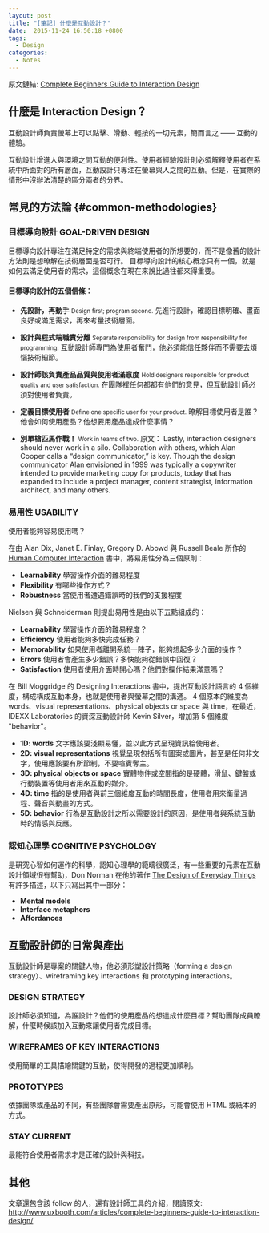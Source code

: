 ```yaml
---
layout: post
title: "[筆記] 什麼是互動設計？"
date:  2015-11-24 16:50:18 +0800
tags:
  - Design
categories:
  - Notes
---
```

原文鏈結: [Complete Beginners Guide to Interaction Design]

## 什麼是 Interaction Design？
互動設計師負責螢幕上可以點擊、滑動、輕按的一切元素，簡而言之 —— 互動的體驗。

互動設計增進人與環境之間互動的便利性。使用者經驗設計則必須解釋使用者在系統中所面對的所有層面，互動設計只專注在螢幕與人之間的互動。但是，在實際的情形中沒辦法清楚的區分兩者的分界。

<!--more-->

## 常見的方法論 {#common-methodologies}

### 目標導向設計 GOAL-DRIVEN DESIGN

目標導向設計專注在滿足特定的需求與終端使用者的所想要的，而不是像舊的設計方法則是想暸解在技術層面是否可行。
目標導向設計的核心概念只有一個，就是如何去滿足使用者的需求，這個概念在現在來說比過往都來得重要。

#### 目標導向設計的五個信條：

- **先設計，再動手**
  <small>Design first; program second.</small>
  先進行設計，確認目標明確、畫面良好或滿足需求，再來考量技術層面。

- **設計與程式端職責分離**
  <small>Separate responsibility for design from responsibility for programming.</small>
  互動設計師專門為使用者奮鬥，他必須能信任夥伴而不需要去煩惱技術細節。

- **設計師該負責產品品質與使用者滿意度**
  <small>Hold designers responsible for product quality and user satisfaction.</small>
  在團隊裡任何都都有他們的意見，但互動設計師必須對使用者負責。

- **定義目標使用者**
  <small>Define one specific user for your product.</small>
  暸解目標使用者是誰？他會如何使用產品？他想要用產品達成什麼事情？

- **別單槍匹馬作戰！**
  <small>Work in teams of two.</small>
  原文： Lastly, interaction designers should never work in a silo. Collaboration with others, which Alan Cooper calls a “design communicator,” is key. Though the design communicator Alan envisioned in 1999 was typically a copywriter intended to provide marketing copy for products, today that has expanded to include a project manager, content strategist, information architect, and many others.


### 易用性 USABILITY

使用者能夠容易使用嗎？

在由 Alan Dix, Janet E. Finlay, Gregory D. Abowd 與 Russell Beale 所作的 [Human Computer Interaction] 書中，將易用性分為三個原則：

- **Learnability**
  學習操作介面的難易程度
- **Flexibility**
  有哪些操作方式？
- **Robustness**
  當使用者遭遇錯誤時的我們的支援程度

Nielsen 與 Schneiderman 則提出易用性是由以下五點組成的：

- **Learnability**
  學習操作介面的難易程度？
- **Efficiency**
  使用者能夠多快完成任務？
- **Memorability**
  如果使用者離開系統一陣子，能夠想起多少介面的操作？
- **Errors**
  使用者會產生多少錯誤？多快能夠從錯誤中回復？
- **Satisfaction**
  使用者使用介面時開心嗎？他們對操作結果滿意嗎？

在 Bill Moggridge 的 Designing Interactions 書中，提出互動設計語言的 4 個維度，構成構成互動本身，也就是使用者與螢幕之間的溝通。
4 個原本的維度為 words、visual representations、physical objects or space 與 time，在最近，IDEXX Laboratories 的資深互動設計師 Kevin Silver，增加第 5 個維度 "behavior"。

- **1D: words**
  文字應該要淺顯易懂，並以此方式呈現資訊給使用者。
- **2D: visual representations**
  視覺呈現包括所有圖案或圖片，甚至是任何非文字，使用應該要有所節制，不要喧賓奪主。
- **3D: physical objects or space**
  實體物件或空間指的是硬體，滑鼠、鍵盤或行動裝置等使用者用來互動的媒介。
- **4D: time**
  指的是使用者與前三個維度互動的時間長度，使用者用來衡量過程、聲音與動畫的方式。
- **5D: behavior**
  行為是互動設計之所以需要設計的原因，是使用者與系統互動時的情感與反應。

### 認知心理學 COGNITIVE PSYCHOLOGY
是研究心智如何運作的科學，認知心理學的範疇很廣泛，有一些重要的元素在互動設計領域很有幫助，Don Norman 在他的著作 [The Design of Everyday Things] 有許多描述，以下只寫出其中一部分：

- **Mental models**
- **Interface metaphors**
- **Affordances**

## 互動設計師的日常與產出

互動設計師是專案的關鍵人物，他必須形塑設計策略（forming a design strategy）、wireframing key interactions 和 prototyping interactions。

### DESIGN STRATEGY
設計師必須知道，為誰設計？他們的使用產品的想達成什麼目標？幫助團隊成員瞭解，什麼時候該加入互動來讓使用者完成目標。

### WIREFRAMES OF KEY INTERACTIONS
使用簡單的工具描繪關鍵的互動，使得開發的過程更加順利。

### PROTOTYPES
依據團隊或產品的不同，有些團隊會需要產出原形，可能會使用 HTML 或紙本的方式。

### STAY CURRENT
最能符合使用者需求才是正確的設計與科技。

## 其他
文章還包含該 follow 的人，還有設計師工具的介紹，閱讀原文: <http://www.uxbooth.com/articles/complete-beginners-guide-to-interaction-design/>


[Complete Beginners Guide to Interaction Design]: http://www.uxbooth.com/articles/complete-beginners-guide-to-interaction-design
[Human Computer Interaction]: http://www.amazon.com/gp/product/0130461091
[The Design of Everyday Things]: http://www.amazon.com/exec/obidos/ASIN/1452654123/uxbo09-20
